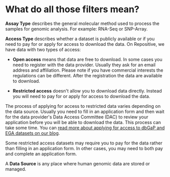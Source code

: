# What do all those filters mean?

**Assay Type** describes the general molecular method used to process the samples for genomic analysis. For example: RNA-Seq or SNP-Array.  

**Access Type** describes whether a dataset is publicly available or if you need to pay for or apply for access to download the data. On Repositive, we have data with two types of access:  

* **Open access** means that data are free to download. In some cases you need to register with the data provider. Usually they ask for an email address and affiliation. Please note if you have commercial interests the regulations can be different.  After the registration the data are available to download.  

* **Restricted access** doesn't allow you to download data directly. Instead you will need to pay for or apply for access to download the data.  

The process of applying for access to restricted data varies depending on the data source. Usually you need to fill in an application form and then wait for the data provider's Data Access Committee (DAC) to review your application before you will be able to download the data. This process can take some time. You can [read more about applying for access to dbGaP and EGA datasets on our blog](http://blog.repositive.io/how-to-successfully-apply-for-access-to-ega/).  

Some restricted access datasets may require you to pay for the data rather than filling in an application form. In other cases, you may need to both pay and complete an application form.

A **Data Source** is any place where human genomic data are stored or managed.

<!-- Technology describes the specific technology/platform or analytic machinery involved in the sample processing. For example: Affymetrix or Illumina HiSeq. -->
